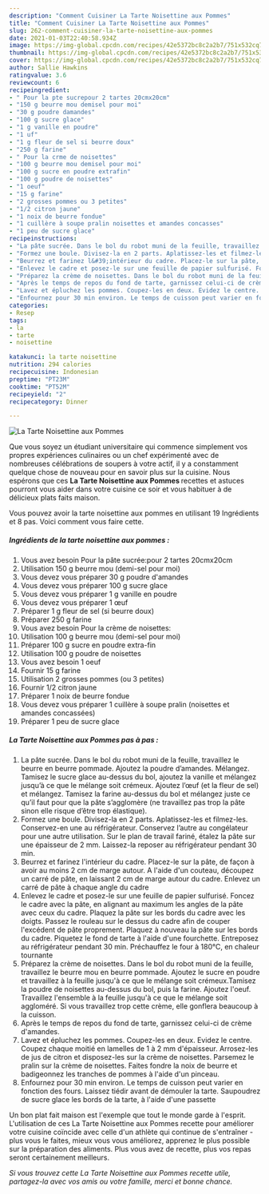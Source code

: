 ```yaml
---
description: "Comment Cuisiner La Tarte Noisettine aux Pommes"
title: "Comment Cuisiner La Tarte Noisettine aux Pommes"
slug: 262-comment-cuisiner-la-tarte-noisettine-aux-pommes
date: 2021-01-03T22:40:58.934Z
image: https://img-global.cpcdn.com/recipes/42e5372bc8c2a2b7/751x532cq70/la-tarte-noisettine-aux-pommes-photo-principale-de-la-recette.jpg
thumbnail: https://img-global.cpcdn.com/recipes/42e5372bc8c2a2b7/751x532cq70/la-tarte-noisettine-aux-pommes-photo-principale-de-la-recette.jpg
cover: https://img-global.cpcdn.com/recipes/42e5372bc8c2a2b7/751x532cq70/la-tarte-noisettine-aux-pommes-photo-principale-de-la-recette.jpg
author: Sallie Hawkins
ratingvalue: 3.6
reviewcount: 6
recipeingredient:
- " Pour la pte sucrepour 2 tartes 20cmx20cm"
- "150 g beurre mou demisel pour moi"
- "30 g poudre damandes"
- "100 g sucre glace"
- "1 g vanille en poudre"
- "1 uf"
- "1 g fleur de sel si beurre doux"
- "250 g farine"
- " Pour la crme de noisettes"
- "100 g beurre mou demisel pour moi"
- "100 g sucre en poudre extrafin"
- "100 g poudre de noisettes"
- "1 oeuf"
- "15 g farine"
- "2 grosses pommes ou 3 petites"
- "1/2 citron jaune"
- "1 noix de beurre fondue"
- "1 cuillère à soupe pralin noisettes et amandes concasses"
- "1 peu de sucre glace"
recipeinstructions:
- "La pâte sucrée. Dans le bol du robot muni de la feuille, travaillez le beurre en beurre pommade. Ajoutez la poudre d’amandes. Mélangez. Tamisez le sucre glace au-dessus du bol, ajoutez la vanille et mélangez jusqu’à ce que le mélange soit crémeux. Ajoutez l’œuf (et la fleur de sel) et mélangez. Tamisez la farine au-dessus du bol et mélangez juste ce qu’il faut pour que la pâte s’agglomère (ne travaillez pas trop la pâte sinon elle risque d’être trop élastique)."
- "Formez une boule. Divisez-la en 2 parts. Aplatissez-les et filmez-les. Conservez-en une au réfrigérateur. Conservez l’autre au congélateur pour une autre utilisation. Sur le plan de travail fariné, étalez la pâte sur une épaisseur de 2 mm. Laissez-la reposer au réfrigérateur pendant 30 min."
- "Beurrez et farinez l&#39;intérieur du cadre. Placez-le sur la pâte, de façon à avoir au moins 2 cm de marge autour. A l&#39;aide d&#39;un couteau, découpez un carré de pâte, en laissant 2 cm de marge autour du cadre. Enlevez un carré de pâte à chaque angle du cadre"
- "Enlevez le cadre et posez-le sur une feuille de papier sulfurisé. Foncez le cadre avec la pâte, en alignant au maximum les angles de la pâte avec ceux du cadre. Plaquez la pâte sur les bords du cadre avec les doigts. Passez le rouleau sur le dessus du cadre afin de couper l&#39;excédent de pâte proprement. Plaquez à nouveau la pâte sur les bords du cadre. Piquetez le fond de tarte à l&#39;aide d&#39;une fourchette. Entreposez au réfrigérateur pendant 30 min. Préchauffez le four à 180°C, en chaleur tournante"
- "Préparez la crème de noisettes. Dans le bol du robot muni de la feuille, travaillez le beurre mou en beurre pommade. Ajoutez le sucre en poudre et travaillez à la feuille jusqu&#39;à ce que le mélange soit crémeux.Tamisez la poudre de noisettes au-dessus du bol, puis la farine. Ajoutez l&#39;oeuf. Travaillez l&#39;ensemble à la feuille jusqu&#39;à ce que le mélange soit aggloméré. Si vous travaillez trop cette crème, elle gonflera beaucoup à la cuisson."
- "Après le temps de repos du fond de tarte, garnissez celui-ci de crème d&#39;amandes."
- "Lavez et épluchez les pommes. Coupez-les en deux. Evidez le centre. Coupez chaque moitié en lamelles de 1 à 2 mm d&#39;épaisseur. Arrosez-les de jus de citron et disposez-les sur la crème de noisettes. Parsemez le pralin sur la crème de noisettes. Faites fondre la noix de beurre et badigeonnez les tranches de pommes à l&#39;aide d&#39;un pinceau."
- "Enfournez pour 30 min environ. Le temps de cuisson peut varier en fonction des fours. Laissez tiédir avant de démouler la tarte. Saupoudrez de sucre glace les bords de la tarte, à l&#39;aide d&#39;une passette"
categories:
- Resep
tags:
- la
- tarte
- noisettine

katakunci: la tarte noisettine 
nutrition: 294 calories
recipecuisine: Indonesian
preptime: "PT23M"
cooktime: "PT52M"
recipeyield: "2"
recipecategory: Dinner

---
```



![La Tarte Noisettine aux Pommes](https://img-global.cpcdn.com/recipes/42e5372bc8c2a2b7/751x532cq70/la-tarte-noisettine-aux-pommes-photo-principale-de-la-recette.jpg)

Que vous soyez un étudiant universitaire qui commence simplement vos propres expériences culinaires ou un chef expérimenté avec de nombreuses célébrations de soupers à votre actif, il y a constamment quelque chose de nouveau pour en savoir plus sur la cuisine. Nous espérons que ces <strong> La Tarte Noisettine aux Pommes </strong> recettes et astuces pourront vous aider dans votre cuisine ce soir et vous habituer à de délicieux plats faits maison.

<!--inarticleads1-->

Vous pouvez avoir la tarte noisettine aux pommes en utilisant 19 Ingrédients et 8 pas. Voici comment vous faire cette.

##### Ingrédients de la tarte noisettine aux pommes :

1. Vous avez besoin  Pour la pâte sucrée:pour 2 tartes 20cmx20cm
1. Utilisation 150 g beurre mou (demi-sel pour moi)
1. Vous devez vous préparer 30 g poudre d&#39;amandes
1. Vous devez vous préparer 100 g sucre glace
1. Vous devez vous préparer 1 g vanille en poudre
1. Vous devez vous préparer 1 œuf
1. Préparer 1 g fleur de sel (si beurre doux)
1. Préparer 250 g farine
1. Vous avez besoin  Pour la crème de noisettes:
1. Utilisation 100 g beurre mou (demi-sel pour moi)
1. Préparer 100 g sucre en poudre extra-fin
1. Utilisation 100 g poudre de noisettes
1. Vous avez besoin 1 oeuf
1. Fournir 15 g farine
1. Utilisation 2 grosses pommes (ou 3 petites)
1. Fournir 1/2 citron jaune
1. Préparer 1 noix de beurre fondue
1. Vous devez vous préparer 1 cuillère à soupe pralin (noisettes et amandes concassées)
1. Préparer 1 peu de sucre glace




<!--inarticleads2-->

##### La Tarte Noisettine aux Pommes pas à pas :

1. La pâte sucrée. Dans le bol du robot muni de la feuille, travaillez le beurre en beurre pommade. Ajoutez la poudre d’amandes. Mélangez. Tamisez le sucre glace au-dessus du bol, ajoutez la vanille et mélangez jusqu’à ce que le mélange soit crémeux. Ajoutez l’œuf (et la fleur de sel) et mélangez. Tamisez la farine au-dessus du bol et mélangez juste ce qu’il faut pour que la pâte s’agglomère (ne travaillez pas trop la pâte sinon elle risque d’être trop élastique).
1. Formez une boule. Divisez-la en 2 parts. Aplatissez-les et filmez-les. Conservez-en une au réfrigérateur. Conservez l’autre au congélateur pour une autre utilisation. Sur le plan de travail fariné, étalez la pâte sur une épaisseur de 2 mm. Laissez-la reposer au réfrigérateur pendant 30 min.
1. Beurrez et farinez l&#39;intérieur du cadre. Placez-le sur la pâte, de façon à avoir au moins 2 cm de marge autour. A l&#39;aide d&#39;un couteau, découpez un carré de pâte, en laissant 2 cm de marge autour du cadre. Enlevez un carré de pâte à chaque angle du cadre
1. Enlevez le cadre et posez-le sur une feuille de papier sulfurisé. Foncez le cadre avec la pâte, en alignant au maximum les angles de la pâte avec ceux du cadre. Plaquez la pâte sur les bords du cadre avec les doigts. Passez le rouleau sur le dessus du cadre afin de couper l&#39;excédent de pâte proprement. Plaquez à nouveau la pâte sur les bords du cadre. Piquetez le fond de tarte à l&#39;aide d&#39;une fourchette. Entreposez au réfrigérateur pendant 30 min. Préchauffez le four à 180°C, en chaleur tournante
1. Préparez la crème de noisettes. Dans le bol du robot muni de la feuille, travaillez le beurre mou en beurre pommade. Ajoutez le sucre en poudre et travaillez à la feuille jusqu&#39;à ce que le mélange soit crémeux.Tamisez la poudre de noisettes au-dessus du bol, puis la farine. Ajoutez l&#39;oeuf. Travaillez l&#39;ensemble à la feuille jusqu&#39;à ce que le mélange soit aggloméré. Si vous travaillez trop cette crème, elle gonflera beaucoup à la cuisson.
1. Après le temps de repos du fond de tarte, garnissez celui-ci de crème d&#39;amandes.
1. Lavez et épluchez les pommes. Coupez-les en deux. Evidez le centre. Coupez chaque moitié en lamelles de 1 à 2 mm d&#39;épaisseur. Arrosez-les de jus de citron et disposez-les sur la crème de noisettes. Parsemez le pralin sur la crème de noisettes. Faites fondre la noix de beurre et badigeonnez les tranches de pommes à l&#39;aide d&#39;un pinceau.
1. Enfournez pour 30 min environ. Le temps de cuisson peut varier en fonction des fours. Laissez tiédir avant de démouler la tarte. Saupoudrez de sucre glace les bords de la tarte, à l&#39;aide d&#39;une passette




<!--inarticleads1-->

<p>
Un bon plat fait maison est l'exemple que tout le monde garde à l'esprit. L'utilisation de ces La Tarte Noisettine aux Pommes recette pour améliorer votre cuisine coïncide avec celle d'un athlète qui continue de s'entraîner - plus vous le faites, mieux vous vous améliorez, apprenez le plus possible sur la préparation des aliments. Plus vous avez de recette, plus vos repas seront certainement meilleurs.
</p>

<p>
<i>Si vous trouvez cette La Tarte Noisettine aux Pommes recette utile, partagez-la avec vos amis ou votre famille, merci et bonne chance.</i>
</p>
